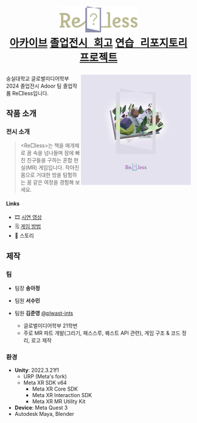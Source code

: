 # <p align="center"><img alt="logo of reless" src="resource/logo/reless_logo_yb.svg" width=213px> <br> <kbd>[아카이브](https://github.com/2024-Adoor/Re_less/discussions/categories/%EC%95%84%EC%B9%B4%EC%9D%B4%EB%B8%8C)</kbd> <kbd>[졸업전시 회고](https://github.com/2024-Adoor/Re_less/discussions/categories/%EC%A1%B8%EC%97%85%EC%A0%84%EC%8B%9C-%ED%9A%8C%EA%B3%A0)</kbd> <kbd>[연습 리포지토리](https://github.com/2024-Adoor/practice)</kbd> <kbd>[프로젝트](https://github.com/orgs/2024-Adoor/projects/3)</kbd> </p>

<img align="right" width="300" src="resource/spofeed_variation1.png">
숭실대학교 글로벌미디어학부 2024 졸업전시 Adoor 팀 졸업작품 Re□less입니다.

## 작품 소개

### 전시 소개

> <Re□less>는 책을 매개체로 꿈 속을 넘나들며 잠에 빠진 친구들을 구하는 혼합 현실(MR) 게임입니다. 작아진 몸으로 거대한 방을 탐험하는 꿈 같은 여정을 경험해 보세요.

#### Links
- 🎞️ [시연 영상](https://www.youtube.com/watch?v=jNOlHoWs5Wk)
- 🗒️ [게임 방법](https://github.com/2024-Adoor/Re_less/discussions/28)
- 📖 스토리

## 제작

### 팀

- 팀장 **송아정**

- 팀원 **서수민**

- 팀원 **김준영** [@plwast-ints](https://github.com/plwast-ints)
  - 글로벌미디어학부 21학번
  - 주로 MR 파트 개발(그리기, 패스스루, 퀘스트 API 관련), 게임 구조 & 코드 정리, 로고 제작

### 환경

- **Unity**: 2022.3.21f1
  - URP (Meta's fork)
  - Meta XR SDK v64
    - Meta XR Core SDK
    - Meta XR Interaction SDK
    - Meta XR MR Utility Kit
- **Device**: Meta Quest 3
- Autodesk Maya, Blender

##
